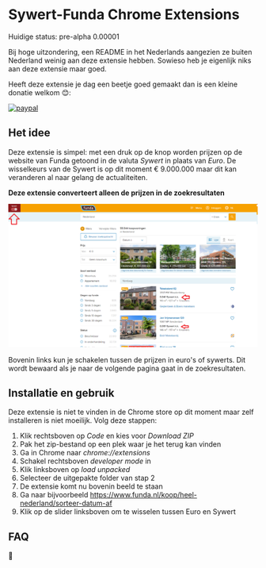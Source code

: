# Sywert-Funda Chrome Extensions
Huidige status: pre-alpha 0.00001

Bij hoge uitzondering, een README in het Nederlands aangezien ze buiten Nederland weinig aan deze extensie hebben. Sowieso heb je eigenlijk niks aan deze extensie maar goed.

Heeft deze extensie je dag een beetje goed gemaakt dan is een kleine donatie welkom 😊: 

[![paypal](https://www.paypalobjects.com/en_US/i/btn/btn_donateCC_LG.gif)](https://www.paypal.com/cgi-bin/webscr?cmd=_s-xclick&hosted_button_id=PHVYMCEVZNLPA)

## Het idee
Deze extensie is simpel: met een druk op de knop worden prijzen op de website van Funda getoond in de valuta _Sywert_ in plaats van _Euro_.
De wisselkeurs van de Sywert is op dit moment € 9.000.000 maar dit kan veranderen al naar gelang de actualiteiten.

**Deze extensie converteert alleen de prijzen in de zoekresultaten**

![alt text](https://github.com/LoranKloeze/sywert-funda/blob/master/screenshot.png?raw=true)

Bovenin links kun je schakelen tussen de prijzen in euro's of sywerts. Dit wordt bewaard als je naar de volgende pagina gaat in de zoekresultaten.



## Installatie en gebruik
Deze extensie is niet te vinden in de Chrome store op dit moment maar zelf installeren is niet moeilijk. Volg deze stappen:

1. Klik rechtsboven op _Code_ en kies voor _Download ZIP_
2. Pak het zip-bestand op een plek waar je het terug kan vinden
3. Ga in Chrome naar _chrome://extensions_
4. Schakel rechtsboven _developer mode_ in
5. Klik linksboven op _load unpacked_ 
6. Selecteer de uitgepakte folder van stap 2
7. De extensie komt nu bovenin beeld te staan
8. Ga naar bijvoorbeeld https://www.funda.nl/koop/heel-nederland/sorteer-datum-af
9. Klik op de slider linksboven om te wisselen tussen Euro en Sywert


## FAQ

🤣
